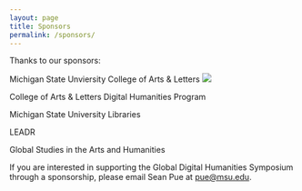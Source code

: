```yaml
---
layout: page
title: Sponsors
permalink: /sponsors/
---
```


Thanks to our sponsors:

Michigan State Unviersity College of Arts & Letters <img src="https://cloud.githubusercontent.com/assets/10420847/12365293/e7b8ff3e-bba1-11e5-9ed4-bcd102ae10ae.jpg">

College of Arts & Letters Digital Humanities Program

Michigan State University Libraries

LEADR

Global Studies in the Arts and Humanities

If you are interested in supporting the Global Digital Humanities Symposium through a sponsorship, please email Sean Pue at pue@msu.edu.
